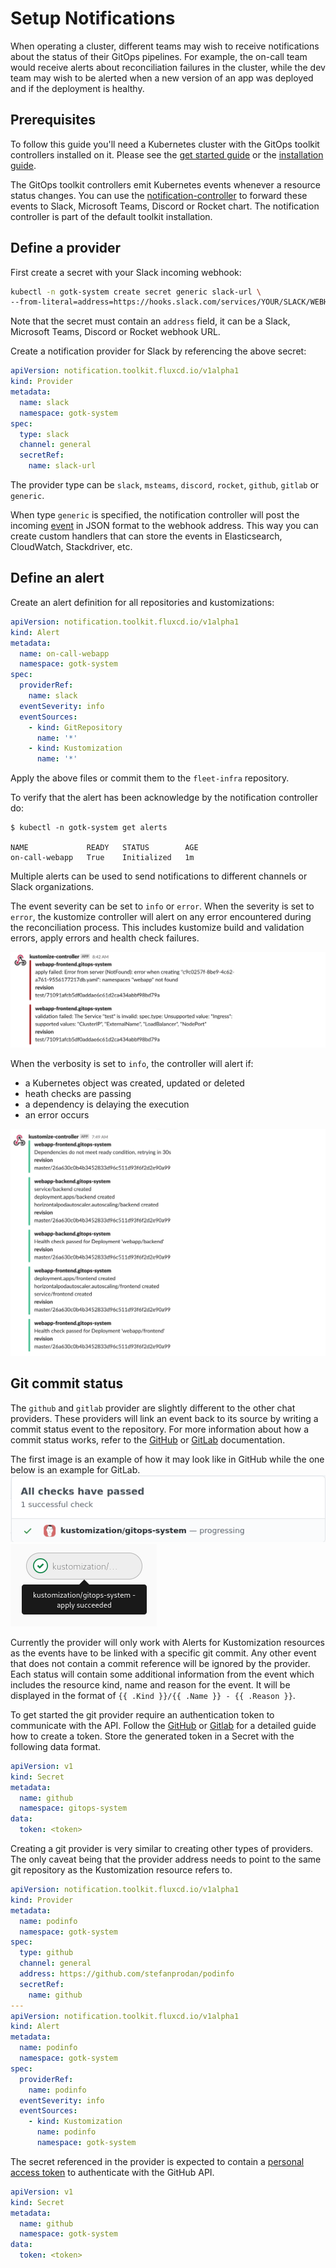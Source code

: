 # Setup Notifications

When operating a cluster, different teams may wish to receive notifications about
the status of their GitOps pipelines.
For example, the on-call team would receive alerts about reconciliation
failures in the cluster, while the dev team may wish to be alerted when a new version
of an app was deployed and if the deployment is healthy.

## Prerequisites

To follow this guide you'll need a Kubernetes cluster with the GitOps
toolkit controllers installed on it.
Please see the [get started guide](../get-started/index.md)
or the [installation guide](installation.md).

The GitOps toolkit controllers emit Kubernetes events whenever a resource status changes.
You can use the [notification-controller](../components/notification/controller.md)
to forward these events to Slack, Microsoft Teams, Discord or Rocket chart.
The notification controller is part of the default toolkit installation.

## Define a provider

First create a secret with your Slack incoming webhook:

```sh
kubectl -n gotk-system create secret generic slack-url \
--from-literal=address=https://hooks.slack.com/services/YOUR/SLACK/WEBHOOK
```

Note that the secret must contain an `address` field,
it can be a Slack, Microsoft Teams, Discord or Rocket webhook URL.

Create a notification provider for Slack by referencing the above secret:

```yaml
apiVersion: notification.toolkit.fluxcd.io/v1alpha1
kind: Provider
metadata:
  name: slack
  namespace: gotk-system
spec:
  type: slack
  channel: general
  secretRef:
    name: slack-url
```

The provider type can be `slack`, `msteams`, `discord`, `rocket`, `github`, `gitlab` or `generic`.

When type `generic` is specified, the notification controller will post the incoming
[event](../components/notification/event.md) in JSON format to the webhook address.
This way you can create custom handlers that can store the events in
Elasticsearch, CloudWatch, Stackdriver, etc.

## Define an alert

Create an alert definition for all repositories and kustomizations:

```yaml
apiVersion: notification.toolkit.fluxcd.io/v1alpha1
kind: Alert
metadata:
  name: on-call-webapp
  namespace: gotk-system
spec:
  providerRef:
    name: slack
  eventSeverity: info
  eventSources:
    - kind: GitRepository
      name: '*'
    - kind: Kustomization
      name: '*'
```

Apply the above files or commit them to the `fleet-infra` repository.

To verify that the alert has been acknowledge by the notification controller do:

```console
$ kubectl -n gotk-system get alerts

NAME             READY   STATUS        AGE
on-call-webapp   True    Initialized   1m
```

Multiple alerts can be used to send notifications to different channels or Slack organizations.

The event severity can be set to `info` or `error`.
When the severity is set to `error`, the kustomize controller will alert on any error
encountered during the reconciliation process.
This includes kustomize build and validation errors,
apply errors and health check failures.

![error alert](../diagrams/slack-error-alert.png)

When the verbosity is set to `info`, the controller will alert if:

* a Kubernetes object was created, updated or deleted
* heath checks are passing
* a dependency is delaying the execution
* an error occurs

![info alert](../diagrams/slack-info-alert.png)

## Git commit status

The `github` and `gitlab` provider are slightly different to the other chat providers. These providers will
link an event back to its source by writing a commit status event to the repository. For more information about how a
commit status works, refer to the [GitHub](https://docs.github.com/en/github/collaborating-with-issues-and-pull-requests/about-status-checks)
or [GitLab](https://docs.gitlab.com/ee/api/commits.html) documentation.

The first image is an example of how it may look like in GitHub while the one below is an example for GitLab.
![github commit status](../diagrams/github-commit-status.png)
![gitlab commit status](../diagrams/gitlab-commit-status.png)

Currently the provider will only work with Alerts for Kustomization resources as the events have to be linked with a
specific git commit. Any other event that does not contain a commit reference will be ignored by the provider.
Each status will contain some additional information from the event which includes the resource kind, name and reason for the event.
It will be displayed in the format of `{{ .Kind }}/{{ .Name }} - {{ .Reason }}`.

To get started the git provider require an authentication token to communicate with the API.
Follow the [GitHub](https://docs.github.com/en/github/authenticating-to-github/creating-a-personal-access-token)
or [Gitlab](https://docs.gitlab.com/ee/user/profile/personal_access_tokens.html) for a detailed guide how to create a token.
Store the generated token in a Secret with the following data format.
```yaml
apiVersion: v1
kind: Secret
metadata:
  name: github
  namespace: gitops-system
data:
  token: <token>
```

Creating a git provider is very similar to creating other types of providers.
The only caveat being that the provider address needs to point to the same
git repository as the Kustomization resource refers to.
```yaml
apiVersion: notification.toolkit.fluxcd.io/v1alpha1
kind: Provider
metadata:
  name: podinfo
  namespace: gotk-system
spec:
  type: github
  channel: general
  address: https://github.com/stefanprodan/podinfo
  secretRef:
    name: github
---
apiVersion: notification.toolkit.fluxcd.io/v1alpha1
kind: Alert
metadata:
  name: podinfo
  namespace: gotk-system
spec:
  providerRef:
    name: podinfo
  eventSeverity: info
  eventSources:
    - kind: Kustomization
      name: podinfo
      namespace: gotk-system
```

The secret referenced in the provider is expected to contain a [personal access token](https://docs.github.com/en/github/authenticating-to-github/creating-a-personal-access-token)
to authenticate with the GitHub API.
```yaml
apiVersion: v1
kind: Secret
metadata:
  name: github
  namespace: gotk-system
data:
  token: <token>
```
